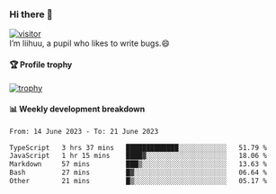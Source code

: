 ### Hi there 👋
[![visitor](https://visitor-badge.glitch.me/badge?page_id=liihuu&right_color=blue)](https://github.com/liihuu)<br>
I’m liihuu, a pupil who likes to write bugs.😄


#### 🏆 Profile trophy
[![trophy](https://github-profile-trophy.vercel.app?username=liihuu&margin-w=16&margin-h=16&rank=-C,-B)](https://github.com/liihuu)


#### 📊 Weekly development breakdown
<!--START_SECTION:waka-->

```txt
From: 14 June 2023 - To: 21 June 2023

TypeScript   3 hrs 37 mins   █████████████░░░░░░░░░░░░   51.79 %
JavaScript   1 hr 15 mins    ████▓░░░░░░░░░░░░░░░░░░░░   18.06 %
Markdown     57 mins         ███▒░░░░░░░░░░░░░░░░░░░░░   13.63 %
Bash         27 mins         █▓░░░░░░░░░░░░░░░░░░░░░░░   06.64 %
Other        21 mins         █▒░░░░░░░░░░░░░░░░░░░░░░░   05.17 %
```

<!--END_SECTION:waka-->

<!--
**liihuu/liihuu** is a ✨ _special_ ✨ repository because its `README.md` (this file) appears on your GitHub profile.

Here are some ideas to get you started:

- 🔭 I’m currently working on ...
- 🌱 I’m currently learning ...
- 👯 I’m looking to collaborate on ...
- 🤔 I’m looking for help with ...
- 💬 Ask me about ...
- 📫 How to reach me: ...
- 😄 Pronouns: ...
- ⚡ Fun fact: ...
-->
